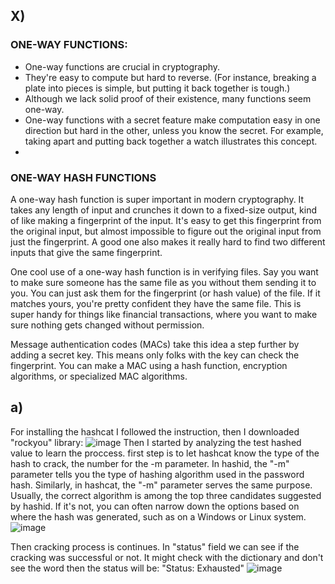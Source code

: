 ## X)

### ONE-WAY FUNCTIONS:

- One-way functions are crucial in cryptography.
- They're easy to compute but hard to reverse. (For instance, breaking a plate into pieces is simple, but putting it back together is tough.)
-  Although we lack solid proof of their existence, many functions seem one-way.
- One-way functions with a secret feature make computation easy in one direction but hard in the other, unless you know the secret. For example, taking apart and putting back together a watch illustrates this concept.
- 
### ONE-WAY HASH FUNCTIONS

A one-way hash function is super important in modern cryptography. It takes any length of input and crunches it down to a fixed-size output, kind of like making a fingerprint of the input. It's easy to get this fingerprint from the original input, but almost impossible to figure out the original input from just the fingerprint. A good one also makes it really hard to find two different inputs that give the same fingerprint.

One cool use of a one-way hash function is in verifying files. Say you want to make sure someone has the same file as you without them sending it to you. You can just ask them for the fingerprint (or hash value) of the file. If it matches yours, you're pretty confident they have the same file. This is super handy for things like financial transactions, where you want to make sure nothing gets changed without permission.

Message authentication codes (MACs) take this idea a step further by adding a secret key. This means only folks with the key can check the fingerprint. You can make a MAC using a hash function, encryption algorithms, or specialized MAC algorithms.

## a)
For installing the hashcat I followed the instruction, then I downloaded "rockyou" library:
![image](https://github.com/KianaMo/Information-security-HW/assets/103313085/751a493c-cb9a-4faa-922e-d83eb0a6777d)
Then I started by analyzing the test hashed value to learn the proccess. first step is to let hashcat know the type of the hash to crack, the number for the -m parameter. In hashid, the "-m" parameter tells you the type of hashing algorithm used in the password hash. Similarly, in hashcat, the "-m" parameter serves the same purpose. Usually, the correct algorithm is among the top three candidates suggested by hashid. If it's not, you can often narrow down the options based on where the hash was generated, such as on a Windows or Linux system.
![image](https://github.com/KianaMo/Information-security-HW/assets/103313085/10039d43-c45d-4f79-8c12-0264cea06fb4)

Then cracking process is continues. In "status" field we can see if the cracking was successful or not. It might check with the dictionary and don't see the word then the status will be: "Status: Exhausted"
![image](https://github.com/KianaMo/Information-security-HW/assets/103313085/7b389b95-a383-4096-9ff7-62bdab3b3902)










